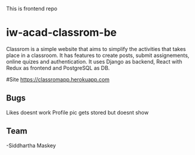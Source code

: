 This is frontend repo
# iw-acad-classrom-be 

Classrom is a simple website that aims to simplify the activities that takes place in a classroom. It has features to create posts, submit assignements, online quizes and authentication.
It uses Django as backend, React with Redux as frontend and PostgreSQL as DB.

#Site
https://classromapp.herokuapp.com

## Bugs
Likes doesnt work
Profile pic gets stored but doesnt show

## Team
-Siddhartha Maskey
